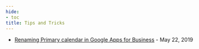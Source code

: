 ```yaml
---
hide:
- toc
title: Tips and Tricks
---
```


- [Renaming Primary calendar in Google Apps for Business](renaming-primary-calendar.md) - May 22, 2019